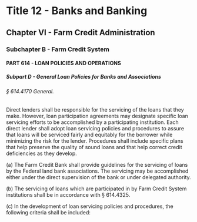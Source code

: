 
# Title 12 - Banks and Banking
## Chapter VI - Farm Credit Administration
### Subchapter B - Farm Credit System
#### PART 614 - LOAN POLICIES AND OPERATIONS
##### Subpart D - General Loan Policies for Banks and Associations
###### § 614.4170 General.

Direct lenders shall be responsible for the servicing of the loans that they make. However, loan participation agreements may designate specific loan servicing efforts to be accomplished by a participating institution. Each direct lender shall adopt loan servicing policies and procedures to assure that loans will be serviced fairly and equitably for the borrower while minimizing the risk for the lender. Procedures shall include specific plans that help preserve the quality of sound loans and that help correct credit deficiencies as they develop.

(a) The Farm Credit Bank shall provide guidelines for the servicing of loans by the Federal land bank associations. The servicing may be accomplished either under the direct supervision of the bank or under delegated authority.

(b) The servicing of loans which are participated in by Farm Credit System institutions shall be in accordance with § 614.4325.

(c) In the development of loan servicing policies and procedures, the following criteria shall be included:

